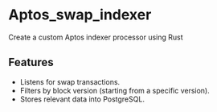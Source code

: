 # Aptos_swap_indexer
 Create a custom Aptos indexer processor using Rust

## Features
- Listens for swap transactions.
- Filters by block version (starting from a specific version).
- Stores relevant data into PostgreSQL.